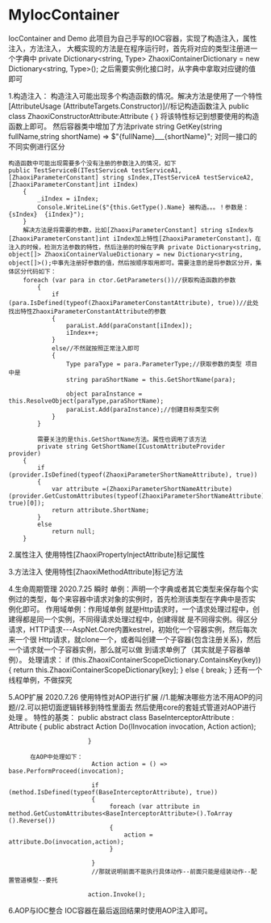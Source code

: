 # MyIocContainer
IocContainer and Demo
此项目为自己手写的IOC容器，实现了构造注入，属性注入，方法注入，
大概实现的方法是在程序运行时，首先将对应的类型注册进一个字典中
private Dictionary<string, Type> ZhaoxiContainerDictionary = new Dictionary<string, Type>();
之后需要实例化接口时，从字典中拿取对应键的值即可

1.构造注入：
     构造注入可能出现多个构造函数的情况。解决方法是使用了一个特性
     [AttributeUsage (AttributeTargets.Constructor)]//标记构造函数注入
    public class ZhaoxiConstructorAttribute:Attribute
    {
    }
    将该特性标记到想要使用的构造函数上即可。
    然后容器类中增加了方法private string GetKey(string fullName,string shortName) => $"{fullName}___{shortName}";
    对同一接口的不同实例进行区分
    
    
    构造函数中可能出现需要多个没有注册的参数注入的情况，如下
    public TestServiceB(ITestServiceA testServiceA1, [ZhaoxiParameterConstant] string sIndex,ITestServiceA testServiceA2,[ZhaoxiParameterConstant]int iIndex)
        {
            _iIndex = iIndex;
            Console.WriteLine($"{this.GetType().Name} 被构造。。。！参数是：{sIndex}  {iIndex}");
        }
        解决方法是将需要的参数，比如[ZhaoxiParameterConstant] string sIndex与[ZhaoxiParameterConstant]int iIndex加上特性[ZhaoxiParameterConstant]，在注入的时候，检测方法参数的特性，然后注册的时候在字典 private Dictionary<string, object[]> ZhaoxiContainerValueDictionary = new Dictionary<string, object[]>();中事先注册好参数的值，然后按顺序取用即可。需要注意的是将参数区分开，集体区分代码如下：
        foreach (var para in ctor.GetParameters())//获取构造函数的参数
            {
                if (para.IsDefined(typeof(ZhaoxiParameterConstantAttribute), true))//此处找出特性ZhaoxiParameterConstantAttribute的参数
                {
                    paraList.Add(paraConstant[iIndex]);
                    iIndex++;
                }
                else//不然就按照正常注入即可
                {
                    Type paraType = para.ParameterType;//获取参数的类型 项目中是
                    string paraShortName = this.GetShortName(para);

                    object paraInstance = this.ResolveObject(paraType,paraShortName);
                    paraList.Add(paraInstance);//创建目标类型实例
                }
            }
            
            需要关注的是this.GetShortName方法。属性也调用了该方法
            private string GetShortName(ICustomAttributeProvider  provider)
        {
            if (provider.IsDefined(typeof(ZhaoxiParameterShortNameAttribute), true))
            {
                var attribute =(ZhaoxiParameterShortNameAttribute) (provider.GetCustomAttributes(typeof(ZhaoxiParameterShortNameAttribute), true)[0]);
                return attribute.ShortName;
            }
            else
                return null;
        }
        
2.属性注入
     使用特性[ZhaoxiPropertyInjectAttribute]标记属性
     
3.方法注入
     使用特性[ZhaoxiMethodAttribute]标记方法

4.生命周期管理   2020.7.25
        瞬时
        单例：声明一个字典或者其它类型来保存每个实例过的类型，每个来容器中请求对象的实例时，首先检测该类型在字典中是否实                  例化即可。
        作用域单例：作用域单例  就是Http请求时，一个请求处理过程中，创建得都是同一个实例，不同得请求处理过程中，创建得就                            是不同得实例。得区分请求，HTTP请求---AspNet.Core内置kestrel，初始化一个容器实例，然后每次来一个很                            Http请求，就clone一个，或者叫创建一个子容器{包含注册关系}，然后一个请求就一个子容器实例，那么就可以做                            到请求单例了（其实就是子容器单例）。
                            处理请求：
                            if (this.ZhaoxiContainerScopeDictionary.ContainsKey(key))
                            {
                                return this.ZhaoxiContainerScopeDictionary[key];
                            }
                            else
                            {
                                break;
                            }
        还有一个线程单例，不做探究
                           
5.AOP扩展   2020.7.26
         使用特性对AOP进行扩展 //1.能解决哪些方法不用AOP的问题//2.可以把切面逻辑转移到特性里面去
         然后使用core的套娃式管道对AOP进行处理 。
         特性的基类：
                           public abstract  class BaseInterceptorAttribute : Attribute
                          {
                               public abstract Action Do(IInvocation invocation, Action action);
        
                          }

          在AOP中处理如下：
                           Action action = () => base.PerformProceed(invocation);

                           if (method.IsDefined(typeof(BaseInterceptorAttribute), true))
                           {
                                foreach (var attribute in method.GetCustomAttributes<BaseInterceptorAttribute>().ToArray ().Reverse())
                                {
                                    action = attribute.Do(invocation,action);
                                }
                
                           }
                           //那就说明前面不能执行具体动作--前面只能是组装动作--配置管道模型--委托

                          action.Invoke();
6.AOP与IOC整合
          IOC容器在最后返回结果时使用AOP注入即可。
            
        
        
        
        
